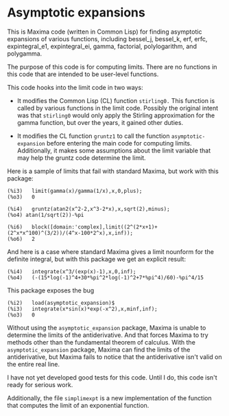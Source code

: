 # Asymptotic expansions

This is Maxima code (written in Common Lisp) for finding asymptotic expansions of various functions, including bessel_j, bessel_k, erf, erfc, expintegral_e1, expintegral_ei, gamma, factorial, polylogarithm, and polygamma. 

The purpose of this code is for computing limits. There are no functions in this code that are intended to be user-level functions.

This code hooks into the limit code in two ways:

* It modifies the Common Lisp (CL) function `stirling0.` This function is called by various functions in the limit code. Possibly the original intent was that `stirling0` would only apply the Stirling approximation for the gamma function, but over the years, it gained other duties. 

* It modifies the CL function `gruntz1` to call the function `asymptotic-expansion` before entering the main code for computing limits. Additionally, it makes some assumptions about the limit variable that may help the gruntz code determine the limit.

Here is a sample of limits that fail with standard Maxima, but work with this package:

```
(%i3)	limit(gamma(x)/gamma(1/x),x,0,plus);
(%o3)   0

(%i4)	gruntz(atan2(x^2-2,x^3-2*x),x,sqrt(2),minus);
(%o4) atan(1/sqrt(2))-%pi

(%i6)	block([domain:'complex],limit((2^(2*x+1)+(2^x*x^100)^(3/2))/(4^x-100*2^x),x,inf));
(%o6)   2
```

And here is a case where standard Maxima gives a limit nounform for the definite integral, but with this package we get an explicit result:

```
(%i4)	integrate(x^3/(exp(x)-1),x,0,inf);
(%o4)   (-(15*log(-1)^4+30*%pi^2*log(-1)^2+7*%pi^4)/60)-%pi^4/15
```
This package exposes the bug

```
(%i2)	load(asymptotic_expansion)$
(%i3)	integrate(x*sin(x)*exp(-x^2),x,minf,inf);
(%o3)	0
```
Without using the `asymptotic_expansion` package, Maxima is unable to determine the limits of the antiderivative. And that forces Maxima to try methods other than the fundamental theorem of calculus. With the `asymptotic_expansion` package, Maxima can find the limits of the antiderivative, but Maxima fails to notice that the antiderivative isn't valid on the entire real line. 

I have not yet developed good tests for this code. Until I do, this code isn't ready for serious work.

Additionally, the file `simplimexpt` is a new implementation of the function that computes the limit of an exponential function.
